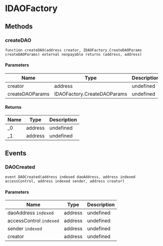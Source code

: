 # IDAOFactory









## Methods

### createDAO

```solidity
function createDAO(address creator, IDAOFactory.CreateDAOParams createDAOParams) external nonpayable returns (address, address)
```





#### Parameters

| Name | Type | Description |
|---|---|---|
| creator | address | undefined |
| createDAOParams | IDAOFactory.CreateDAOParams | undefined |

#### Returns

| Name | Type | Description |
|---|---|---|
| _0 | address | undefined |
| _1 | address | undefined |



## Events

### DAOCreated

```solidity
event DAOCreated(address indexed daoAddress, address indexed accessControl, address indexed sender, address creator)
```





#### Parameters

| Name | Type | Description |
|---|---|---|
| daoAddress `indexed` | address | undefined |
| accessControl `indexed` | address | undefined |
| sender `indexed` | address | undefined |
| creator  | address | undefined |



